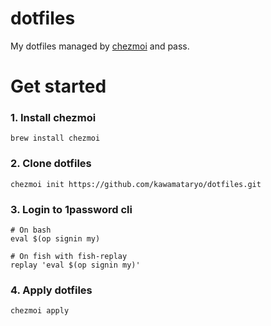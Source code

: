 # dotfiles
My dotfiles managed by [chezmoi](https://www.chezmoi.io/) and pass.

# Get started

### 1. Install chezmoi

```
brew install chezmoi
```

### 2. Clone dotfiles

```
chezmoi init https://github.com/kawamataryo/dotfiles.git
```

### 3. Login to 1password cli

```
# On bash
eval $(op signin my)

# On fish with fish-replay
replay 'eval $(op signin my)'
```

### 4. Apply dotfiles

```
chezmoi apply
```
